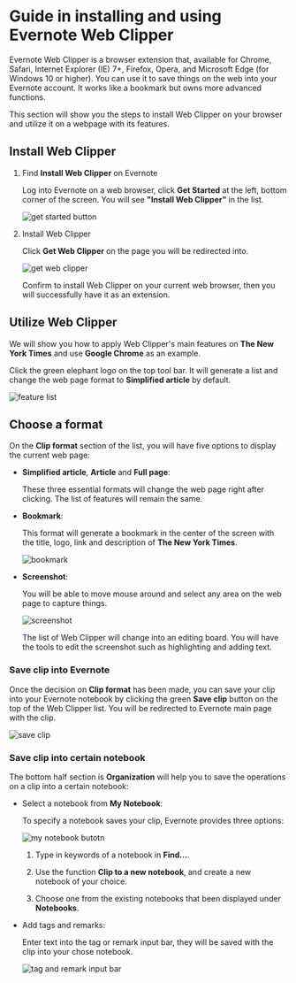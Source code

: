 # Guide in installing and using Evernote Web Clipper

Evernote Web Clipper is a browser extension that, available for Chrome, Safari, Internet Explorer (IE) 7+, Firefox, Opera, and Microsoft Edge (for Windows 10 or higher). You can use it to save things on the web into your Evernote account. It works like a bookmark but owns more advanced functions.

This section will show you the steps to install Web Clipper on your browser and utilize it on a webpage with its features.

## Install Web Clipper

1. Find **Install Web Clipper** on Evernote

   Log into Evernote on a web browser, click **Get Started** at the left, bottom corner of the screen. You will see **"Install Web Clipper"** in the list.

   ![get started button](../images/getstarted.png)

2. Install Web Clipper

   Click **Get Web Clipper** on the page you will be redirected into.

   ![get web clipper](../images/getclipper.png)

   Confirm to install Web Clipper on your current web browser, then you will successfully have it as an extension.

## Utilize Web Clipper

We will show you how to apply Web Clipper's main features on __The New York Times__ and use __Google Chrome__ as an example.

Click the green elephant logo on the top tool bar. It will generate a list and change the web page format to **Simplified article** by default.

![feature list](../images/featurelist.png)

## Choose a format

On the **Clip format** section of the list, you will have five options to display the current web page:

- **Simplified article**, **Article** and **Full page**:

  These three essential formats will change the web page right after clicking. The list of features will remain the same.

- **Bookmark**:

  This format will generate a bookmark in the center of the screen with the title, logo, link and description of  __The New York Times__.

  ![bookmark](../images/bookmark.png)

- **Screenshot**:

  You will be able to move mouse around and select any area on the web page to capture things.

  ![screenshot](../images/screenshot.png)

  The list of Web Clipper will change into an editing board. You will have the tools to edit the screenshot such as highlighting and adding text.

### Save clip into Evernote

Once the decision on **Clip format** has been made, you can save your clip into your Evernote notebook by clicking the green **Save clip** button on the top of the Web Clipper list. You will be redirected to Evernote main page with the clip.

![save clip](../images/saveclip.png)

### Save clip into certain notebook

The bottom half section is **Organization** will help you to save the operations on a clip into a certain notebook:

- Select a notebook from **My Notebook**:

  To specify a notebook saves your clip, Evernote provides three options:

  ![my notebook butotn](../images/myNotebook.png)

  1. Type in keywords of a notebook in **Find...**.

  2. Use the function **Clip to a new notebook**, and create a new notebook of your choice.

  3. Choose one from the existing notebooks that been displayed under **Notebooks**.

- Add tags and remarks:

  Enter text into the tag or remark input bar, they will be saved with the clip into your chose notebook.

  ![tag and remark input bar](../images/tagRemark.png)